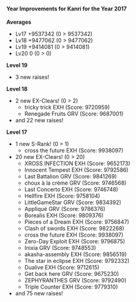 #### Year Improvements for Kanri for the Year 2017

__Averages__
- Lv17	+9537342		(0 > 9537342)
- Lv18	+9477062		(0 > 9477062)
- Lv19	+9414081		(0 > 9414081)
- Lv20	0		(0 > 0)

__Level 19__
- 3 new raises!

__Level 18__
- 2 new EX-Clears! (0 > 2)
	- tricky trick EXH (Score: 9720959)
	- Renegade Fruits GRV (Score: 9687001)
- and 22 new raises!

__Level 17__
- 1 new S-Rank! (0 > 1)
	- cross the future EXH (Score: 9938097)
- 20 new EX-Clears! (0 > 20)
	- XROSS INFECTION EXH (Score: 9652173)
	- Innocent Tempest EXH (Score: 9792586)
	- Last Battalion GRV (Score: 9841269)
	- choux à la crème GRV (Score: 9746568)
	- Last Concerto EXH (Score: 9746748)
	- Hellfire EXH (Score: 9758104)
	- LittleGameStar GRV (Score: 9834392)
	- Appliqué GRV (Score: 9786376)
	- Borealis EXH (Score: 9809376)
	- Pieces of a Dream EXH (Score: 9756847)
	- Clash of swords EXH (Score: 9822268)
	- cross the future EXH (Score: 9938097)
	- Zero-Day Exploit EXH (Score: 9796875)
	- Inixia GRV (Score: 9748553)
	- akasha-assembly EXH (Score: 9856519)
	- The star in eclipse EXH (Score: 9792332)
	- Dualive EXH (Score: 9712615)
	- Get back here GRV (Score: 9675230)
	- ZEPHYRANTHES GRV (Score: 9792490)
	- Triple Counter EXH (Score: 9779310)
- and 75 new raises!
